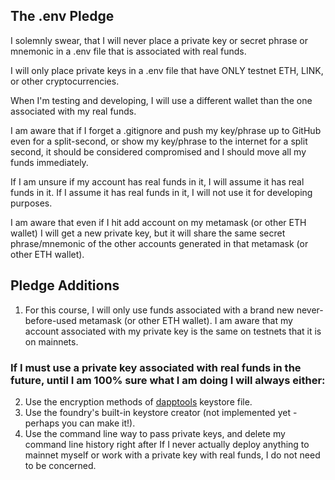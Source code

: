 ## The .env Pledge
I solemnly swear, that I will never place a private key or secret phrase or mnemonic in a .env file that is associated with real funds.

I will only place private keys in a .env file that have ONLY testnet ETH, LINK, or other cryptocurrencies.

When I'm testing and developing, I will use a different wallet than the one associated with my real funds.

I am aware that if I forget a .gitignore and push my key/phrase up to GitHub even for a split-second, or show my key/phrase to the internet for a split second, it should be considered compromised and I should move all my funds immediately.

If I am unsure if my account has real funds in it, I will assume it has real funds in it. If I assume it has real funds in it, I will not use it for developing purposes.

I am aware that even if I hit add account on my metamask (or other ETH wallet) I will get a new private key, but it will share the same secret phrase/mnemonic of the other accounts generated in that metamask (or other ETH wallet).

## Pledge Additions
1. For this course, I will only use funds associated with a brand new never-before-used metamask (or other ETH wallet). I am aware that my account associated with my private key is the same on testnets that it is on mainnets.

### If I must use a private key associated with real funds in the future, until I am 100% sure what I am doing I will always either:

2. Use the encryption methods of [dapptools](https://github.com/dapphub/dapptools/blob/master/src/ethsign/README.md) keystore file.
3. Use the foundry's built-in keystore creator (not implemented yet - perhaps you can make it!).
4. Use the command line way to pass private keys, and delete my command line history right after
If I never actually deploy anything to mainnet myself or work with a private key with real funds, I do not need to be concerned.